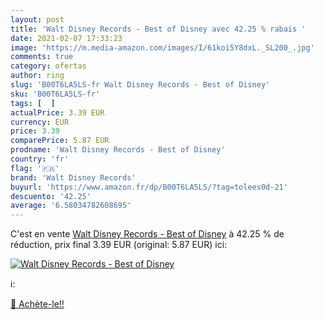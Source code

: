 ```yaml
---
layout: post
title: 'Walt Disney Records - Best of Disney avec 42.25 % rabais '
date: 2021-02-07 17:33:23
image: 'https://m.media-amazon.com/images/I/61koi5Y8dxL._SL200_.jpg'
comments: true
category: ofertas
author: ring
slug: 'B00T6LA5LS-fr Walt Disney Records - Best of Disney'
sku: 'B00T6LA5LS-fr'
tags: [  ]
actualPrice: 3.39 EUR
currency: EUR
price: 3.39
comparePrice: 5.87 EUR
prodname: 'Walt Disney Records - Best of Disney'
country: 'fr'
flag: '🇫🇷'
brand: 'Walt Disney Records'
buyurl: 'https://www.amazon.fr/dp/B00T6LA5LS/?tag=tolees0d-21'
descuento: '42.25'
average: '6.58034782608695'
---
```


C'est en vente [Walt Disney Records - Best of Disney](https://www.amazon.fr/dp/B00T6LA5LS/?tag=tolees0d-21)  à  42.25 % de réduction, prix final  3.39 EUR (original: 5.87 EUR) ici:

[![Walt Disney Records - Best of Disney](https://m.media-amazon.com/images/I/61koi5Y8dxL._SL200_.jpg)](https://www.amazon.fr/dp/B00T6LA5LS/?tag=tolees0d-21)

ℹ️:


[🛒 Achète-le!!](https://www.amazon.fr/dp/B00T6LA5LS/?tag=tolees0d-21)
